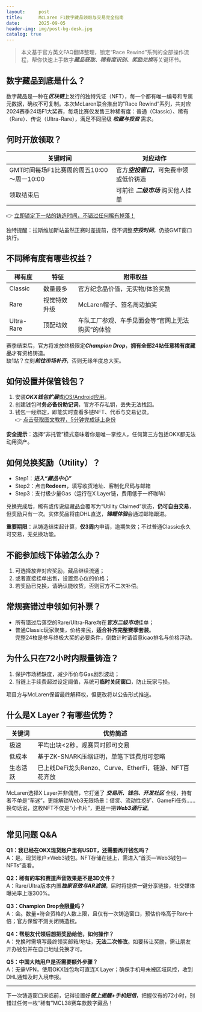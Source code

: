 ```yaml
---
layout:     post
title:      McLaren F1数字藏品领取与交易完全指南
date:       2025-09-05
header-img: img/post-bg-desk.jpg
catalog: true
---
```


> 本文基于官方英文FAQ翻译整理，锁定“Race Rewind”系列的全部操作流程，帮你快速上手数字***藏品获取、稀有度识别、奖励兑换***等关键环节。

## 数字藏品到底是什么？

数字藏品是一种在***区块链***上发行的独特凭证（NFT），每一个都有唯一编号和专属元数据，确权不可复制。本次McLaren联合推出的“Race Rewind”系列，共对应2024赛季24场F1大奖赛，每场比赛仅发售三种稀有度：普通（Classic）、稀有（Rare）、传说（Ultra-Rare），满足不同层级 ***收藏与投资*** 需求。

## 何时开放领取？

| 关键时间 | 对应动作 |
|---------|---------|
GMT时间每场F1比赛周的周五10:00～周一10:00|官方***空投窗口***，可免费申领或低价铸造  
领取结束后|可前往 ***二级市场*** 购买他人挂单  
👉 [立即锁定下一站的铸造时间，不错过任何稀有掉落！](https://okxdog.com/)  

独特提醒：拉斯维加斯站虽然正赛时差提前，但不调整***空投时间***，仍按GMT窗口执行。

## 不同稀有度有哪些权益？

| 稀有度 | 特征 | 附带权益 |
|--------|------|----------|
Classic|数量最多 | 官方纪念品价值，无实物/体验奖励  
Rare|视觉特效升级 | McLaren帽子、签名周边抽奖  
Ultra-Rare|顶配动效 | 车队工厂参观、车手见面会等“官网上无法购买”的体验  

赛季结束后，官方将发放终极限定***Champion Drop***，**拥有全部24站任意稀有度藏品**才有资格铸造。  
缺1站？立刻***前往市场补齐***，否则无缘年度总大奖。

## 如何设置并保管钱包？

1. 安装***OKX钱包扩展***或[iOS/Android应用](https://okxdog.com/zh-hant/download)。  
2. 创建钱包时**务必备份助记词**，官方不存私钥，丢失无法找回。  
3. 钱包一经绑定，即能实时查看多链NFT、代币与交易记录。  
👉 [点击获取图文教程，5分钟完成链上身份](https://okxdog.com/)  

**安全提示**：选择“非托管”模式意味着你是唯一掌控人，任何第三方包括OKX都无法动用资产。

## 如何兑换奖励（Utility）？

- Step1：***进入“藏品中心”***  
- Step2：点击**Redeem**，填写收货地址、客制化尺码与邮箱  
- Step3：支付极少量Gas（运行在X Layer链，费用低于一杯咖啡）  

兑换完成后，稀有或传说级藏品会覆写为“Utility Claimed”状态，**仍可自由交易**，但奖励只有一次。实体奖品将由DHL直送，***锦鲤体验***会通过邮箱跟进。

**重要期限**：从铸造结束起计算，**仅3周**内申请，逾期失效；不过普通Classic永久可交易，无兑换功能。

## 不能参加线下体验怎么办？

1. 可选择放弃对应奖励，藏品继续流通；  
2. 或者直接挂单出售，设置您心仪的价格；  
3. 若奖励已兑换，请确认能收货，否则官方不二次补偿。

## 常规赛错过申领如何补票？

- 所有错过后落空的Rare/Ultra-Rare均在***官方二级市场***挂单；  
- 普通Classic玩家聚集，价格亲民，**适合补齐完整赛季套装**。  
完整24枚是参与终极大奖的必要条件，倒数计时请留意icao排名与价格浮动。

## 为什么只在72小时内限量铸造？

1. 保护市场稀缺度，减少币价与Gas剧烈波动；  
2. 当链上手续费超过设定阈值，系统可**临时关闭窗口**，防止玩家亏损。  

项目方与McLaren保留最终解释权，但更改将以公告形式推送。

## 什么是X Layer？有哪些优势？

| 关键词 | 优势简述 |
|--------|----------|
极速|平均出块<2秒，观赛同时即可交易  
低成本|基于ZK-SNARK压缩证明，单笔下链费用可忽略  
生态活跃|已上线DeFi龙头Renzo、Curve、EtherFi，链游、NFT百花齐放  

McLaren选择X Layer并非偶然，它打通了 ***交易所、钱包、开发社区*** 全线，持有者不单是“车迷”，更能解锁Web3无限场景：借贷、流动性挖矿、GameFi任务……换句话说，这枚NFT不仅是“小卡片”，更是一把***Web3通行证***。

---

## 常见问题 Q&A

**Q1：我已经在OKX现货账户里有USDT，还需要再开钱包吗？**  
A：是。现货账户≠Web3钱包。NFT存储在链上，需进入“首页—Web3钱包—NFTs”查看。

**Q2：稀有的车和赛道声音效果是不是3D文件？**  
A：Rare/Ultra版本内置***独家音效与AR滤镜***，届时将提供一键分享链接，社交媒体曝光率上涨300%。

**Q3：Champion Drop会限量吗？**  
A：会。数量=符合资格的人数上限，且仅有一次铸造窗口，预估价格高于Rare十倍；官方保留不测关闭铸造权。

**Q4：帮朋友代领后想把奖励给他，如何操作？**  
A：兑换时需填写最终领奖邮箱/地址，**无法二次修改**。如要转让奖励，需让朋友开办钱包并在自己地址兑换才可。

**Q5：中国大陆用户是否需要额外步骤？**  
A：无需VPN，使用OKX钱包均可直连X Layer；确保手机号未被区域风控，收到DHL通知及时入境申报。

---

下一次铸造窗口来临前，记得设置好***链上提醒+手机短信***，把握仅有的72小时，别错过任何一枚“稀有”MCL38赛车款数字藏品！